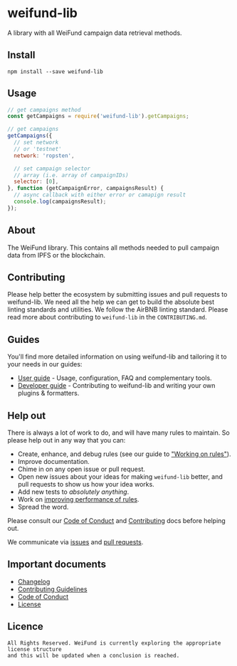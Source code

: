 # weifund-lib
<!--
[![NPM version](http://img.shields.io/npm/v/weifund-lib.svg)](https://www.npmjs.org/package/weifund-lib) [![Build status](https://ci.appveyor.com/api/projects/status/wwajr0886e00g8je/branch/master?svg=true)](https://ci.appveyor.com/project/weifund/weifund-lib/branch/master) [![Coverage Status](https://coveralls.io/repos/github/weifund/weifund-lib/badge.svg?branch=master)](https://coveralls.io/github/weifund/weifund-lib?branch=master) [![NPM Downloads](https://img.shields.io/npm/dm/weifund-lib.svg)](https://www.npmjs.org/package/weifund-lib)
-->

A library with all WeiFund campaign data retrieval methods.

## Install

```
npm install --save weifund-lib
```

## Usage

```js
// get campaigns method
const getCampaigns = require('weifund-lib').getCampaigns;

// get campaigns
getCampaigns({
  // set network
  // or 'testnet'
  network: 'ropsten',

  // set campaign selector
  // array (i.e. array of campaignIDs)
  selector: [0],
}, function (getCampaignError, campaignsResult) {
  // async callback with either error or camapign result
  console.log(campaignsResult);
});
```

## About

The WeiFund library. This contains all methods needed to pull campaign data from IPFS or the blockchain.

## Contributing

Please help better the ecosystem by submitting issues and pull requests to weifund-lib. We need all the help we can get to build the absolute best linting standards and utilities. We follow the AirBNB linting standard. Please read more about contributing to `weifund-lib` in the `CONTRIBUTING.md`.

## Guides

You'll find more detailed information on using weifund-lib and tailoring it to your needs in our guides:

- [User guide](docs/user-guide.md) - Usage, configuration, FAQ and complementary tools.
- [Developer guide](docs/developer-guide.md) - Contributing to weifund-lib and writing your own plugins & formatters.

## Help out

There is always a lot of work to do, and will have many rules to maintain. So please help out in any way that you can:

- Create, enhance, and debug rules (see our guide to ["Working on rules"](CONTRIBUTING.md)).
- Improve documentation.
- Chime in on any open issue or pull request.
- Open new issues about your ideas for making `weifund-lib` better, and pull requests to show us how your idea works.
- Add new tests to *absolutely anything*.
- Work on [improving performance of rules](docs/developer-guide/benchmarks.md).
- Spread the word.

Please consult our [Code of Conduct](CODE_OF_CONDUCT.md) and [Contributing](CONTRIBUTING.md) docs before helping out.

We communicate via [issues](https://github.com/weifund/weifund-lib/issues) and [pull requests](https://github.com/weifund/weifund-lib/pulls).

## Important documents

- [Changelog](CHANGELOG.md)
- [Contributing Guidelines](CONTRIBUTING.md)
- [Code of Conduct](CODE_OF_CONDUCT.md)
- [License](https://raw.githubusercontent.com/weifund/weifund-lib/master/LICENSE)

## Licence

```
All Rights Reserved. WeiFund is currently exploring the appropriate license structure
and this will be updated when a conclusion is reached.
```
